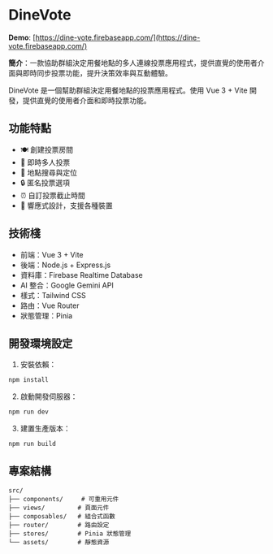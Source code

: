 # DineVote

**Demo**: [https://dine-vote.firebaseapp.com/](https://dine-vote.firebaseapp.com/)

**簡介**：一款協助群組決定用餐地點的多人連線投票應用程式，提供直覺的使用者介面與即時同步投票功能，提升決策效率與互動體驗。

DineVote 是一個幫助群組決定用餐地點的投票應用程式。使用 Vue 3 + Vite 開發，提供直覺的使用者介面和即時投票功能。

## 功能特點

- 🍽️ 創建投票房間
- 👥 即時多人投票
- 📍 地點搜尋與定位
- 🔒 匿名投票選項
- ⏰ 自訂投票截止時間
- 📱 響應式設計，支援各種裝置

## 技術棧

- 前端：Vue 3 + Vite
- 後端：Node.js + Express.js
- 資料庫：Firebase Realtime Database
- AI 整合：Google Gemini API
- 樣式：Tailwind CSS
- 路由：Vue Router
- 狀態管理：Pinia

## 開發環境設定

1. 安裝依賴：

```bash
npm install
```

2. 啟動開發伺服器：

```bash
npm run dev
```

3. 建置生產版本：

```bash
npm run build
```

## 專案結構

```
src/
├── components/     # 可重用元件
├── views/         # 頁面元件
├── composables/   # 組合式函數
├── router/        # 路由設定
├── stores/        # Pinia 狀態管理
└── assets/        # 靜態資源
```

